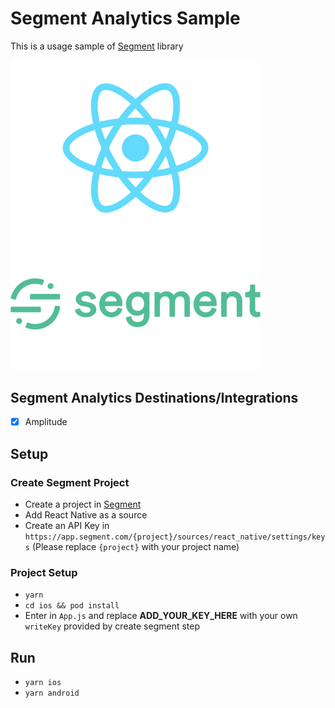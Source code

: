 # Segment Analytics Sample

This is a usage sample of [Segment](https://segment.com/) library

<img src="assets/react-native.png" width="400"/> <img src="assets/segment.png" width="400"/> 

## Segment Analytics Destinations/Integrations
- [X] Amplitude

## Setup

### Create Segment Project
- Create a project in [Segment](https://app.segment.com/)
- Add React Native as a source
- Create an API Key in `https://app.segment.com/{project}/sources/react_native/settings/keys` (Please replace `{project}` with your project name)

### Project Setup
- `yarn`
- `cd ios && pod install`
- Enter in `App.js` and replace **ADD_YOUR_KEY_HERE** with your own `writeKey` provided by create segment step

## Run
- `yarn ios`
- `yarn android`

